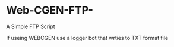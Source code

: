 # Web-CGEN-FTP-
A Simple FTP Script

If useing WEBCGEN use a logger bot that wrties to TXT format file
